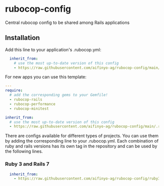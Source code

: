# rubocop-config
Central rubocop config to be shared among Rails applications

## Installation

Add this line to your application's .rubocop.yml:

```yaml
  inherit_from:
    # use the most up-to-date version of this config
    - https://raw.githubusercontent.com/aifinyo-ag/rubocop-config/main/.rubocop.yml
```

For new apps you can use this template:
```yaml
---
require:
  # add the corresponding gems to your Gemfile!
  - rubocop-rails
  - rubocop-performance
  - rubocop-minitest

inherit_from:
  # use the most up-to-date version of this config
  - https://raw.githubusercontent.com/aifinyo-ag/rubocop-config/main/.rubocop.yml

```

There are configs available for different types of projects. You can use them by adding the corresponding line to your .rubocop.yml.
Each combination of ruby and rails versions has its own tag in the repository and can be used by the following lines.

### Ruby 3 and Rails 7

```yaml
  inherit_from:
    - https://raw.githubusercontent.com/aifinyo-ag/rubocop-config/ruby3-rails7/.rubocop.yml
```